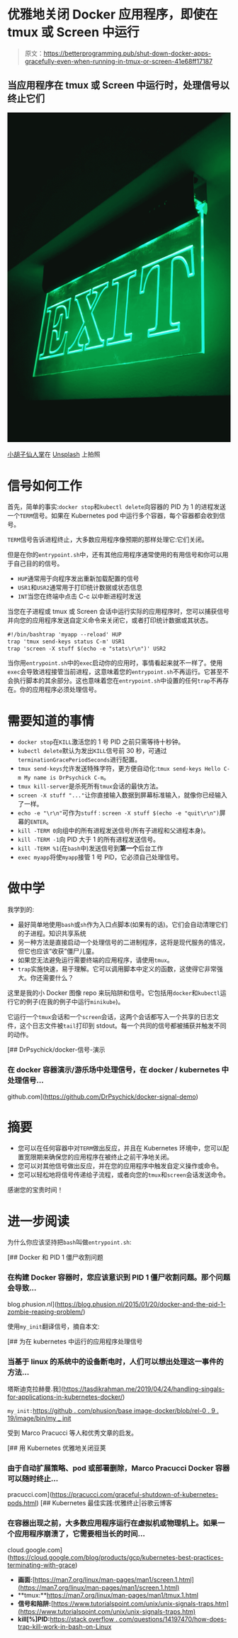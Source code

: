 # 优雅地关闭 Docker 应用程序，即使在 tmux 或 Screen 中运行

> 原文：<https://betterprogramming.pub/shut-down-docker-apps-gracefully-even-when-running-in-tmux-or-screen-41e68ff17187>

## 当应用程序在 tmux 或 Screen 中运行时，处理信号以终止它们

![](img/b83a7aa6438710ea3d9cbb67c1c18713.png)

[小胡子仙人掌](https://unsplash.com/@mustachescactus?utm_source=unsplash&utm_medium=referral&utm_content=creditCopyText)在 [Unsplash](https://unsplash.com/s/photos/exit?utm_source=unsplash&utm_medium=referral&utm_content=creditCopyText) 上拍照

# 信号如何工作

首先，简单的事实:`docker stop`和`kubectl delete`向容器的 PID 为 1 的进程发送一个`TERM`信号。如果在 Kubernetes pod 中运行多个容器，每个容器都会收到信号。

`TERM`信号告诉进程终止，大多数应用程序像预期的那样处理它:它们关闭。

但是在你的`entrypoint.sh`中，还有其他应用程序通常使用的有用信号和你可以用于自己目的的信号。

*   `HUP`通常用于向程序发出重新加载配置的信号
*   `USR1`和`USR2`通常用于打印统计数据或状态信息
*   `INT`当您在终端中点击 C-c 以中断进程时发送

当您在子进程或 tmux 或 Screen 会话中运行实际的应用程序时，您可以捕获信号并向您的应用程序发送自定义命令来关闭它，或者打印统计数据或其状态。

```
#!/bin/bashtrap 'myapp --reload' HUP
trap 'tmux send-keys status C-m' USR1
trap 'screen -X stuff $(echo -e "stats\r\n")' USR2
```

当你用`entrypoint.sh`中的`exec`启动你的应用时，事情看起来就不一样了。使用`exec`会导致进程接管当前进程，这意味着您的`entrypoint.sh`不再运行。它甚至不会执行脚本的其余部分。这也意味着您在`entrypoint.sh`中设置的任何`trap`不再存在。你的应用程序必须处理信号。

# 需要知道的事情

*   `docker stop`在`KILL`激活您的 1 号 PID 之前只需等待十秒钟。
*   `kubectl delete`默认为发出`KILL`信号前 30 秒，可通过`terminationGracePeriodSeconds`进行配置。
*   `tmux send-keys`允许发送特殊字符，更方便自动化:`tmux send-keys Hello C-m My name is DrPsychick C-m`。
*   `tmux kill-server`是杀死所有`tmux`会话的最快方法。
*   `screen -X stuff "..."`让你直接输入数据到屏幕标准输入，就像你已经输入了一样。
*   `echo -e "\r\n"`可作为`stuff` : `screen -X stuff $(echo -e "quit\r\n")`屏幕的`ENTER`。
*   `kill -TERM 0`向组中的所有进程发送信号(所有子进程和父进程本身)。
*   `kill -TERM -1`向 PID 大于 1 的所有进程发送信号。
*   `kill -TERM %1`(在`bash`中)发送信号到**第一个**后台工作
*   `exec myapp`将使`myapp`接管 1 号 PID，它必须自己处理信号。

# 做中学

我学到的:

*   最好简单地使用`bash`或`sh`作为入口点脚本(如果有的话)。它们会自动清理它们的子进程。知识共享系统
*   另一种方法是直接启动一个处理信号的二进制程序，这将是现代服务的情况，但它也应该“收获”僵尸儿童。
*   如果您无法避免运行需要终端的应用程序，请使用`tmux`。
*   `trap`实施快速，易于理解。它可以调用脚本中定义的函数，这使得它非常强大。你还需要什么？

这里是我的小 Docker 图像 repo 来玩陷阱和信号。它包括用`docker`和`kubectl`运行它的例子(在我的例子中运行`minikube`)。

它运行一个`tmux`会话和一个`screen`会话，这两个会话都写入一个共享的日志文件，这个日志文件被`tail`打印到 stdout。每一个共同的信号都被捕获并触发不同的动作。

[](https://github.com/DrPsychick/docker-signal-demo) [## DrPsychick/docker-信号-演示

### 在 docker 容器演示/游乐场中处理信号，在 docker / kubernetes 中处理信号…

github.com](https://github.com/DrPsychick/docker-signal-demo) 

# 摘要

*   您可以在任何容器中对`TERM`做出反应，并且在 Kubernetes 环境中，您可以配置宽限期来确保您的应用程序在被终止之前干净地关闭。
*   您可以对其他信号做出反应，并在您的应用程序中触发自定义操作或命令。
*   您可以轻松地将信号传递给子流程，或者向您的`tmux`和`screen`会话发送命令。

感谢您的宝贵时间！

# 进一步阅读

为什么你应该坚持把`bash`叫做`entrypoint.sh`:

[](https://blog.phusion.nl/2015/01/20/docker-and-the-pid-1-zombie-reaping-problem/) [## Docker 和 PID 1 僵尸收割问题

### 在构建 Docker 容器时，您应该意识到 PID 1 僵尸收割问题。那个问题会导致…

blog.phusion.nl](https://blog.phusion.nl/2015/01/20/docker-and-the-pid-1-zombie-reaping-problem/) 

使用`my_init`翻译信号，摘自本文:

[](https://tasdikrahman.me/2019/04/24/handling-singals-for-applications-in-kubernetes-docker/) [## 为在 kubernetes 中运行的应用程序处理信号

### 当基于 linux 的系统中的设备断电时，人们可以想出处理这一事件的方法…

塔斯迪克拉赫曼.我](https://tasdikrahman.me/2019/04/24/handling-singals-for-applications-in-kubernetes-docker/) 

`my_init:`[https://github . com/phusion/base image-docker/blob/rel-0 . 9 . 19/image/bin/my _ init](https://github.com/phusion/baseimage-docker/blob/rel-0.9.19/image/bin/my_init)

受到 Marco Pracucci 等人和优秀文章的启发。

 [## 用 Kubernetes 优雅地关闭豆荚

### 由于自动扩展策略、pod 或部署删除，Marco Pracucci Docker 容器可以随时终止…

pracucci.com](https://pracucci.com/graceful-shutdown-of-kubernetes-pods.html) [](https://cloud.google.com/blog/products/gcp/kubernetes-best-practices-terminating-with-grace) [## Kubernetes 最佳实践:优雅终止|谷歌云博客

### 在容器出现之前，大多数应用程序运行在虚拟机或物理机上。如果一个应用程序崩溃了，它需要相当长的时间…

cloud.google.com](https://cloud.google.com/blog/products/gcp/kubernetes-best-practices-terminating-with-grace) 

*   **画面:**[https://man7.org/linux/man-pages/man1/screen.1.html](https://man7.org/linux/man-pages/man1/screen.1.html)
*   **tmux:**https://man7.org/linux/man-pages/man1/tmux.1.html
*   **信号和陷阱:**[https://www.tutorialspoint.com/unix/unix-signals-traps.htm](https://www.tutorialspoint.com/unix/unix-signals-traps.htm)
*   **kill[%]PID:**[https://stack overflow . com/questions/14197470/how-does-trap-kill-work-in-bash-on-Linux](https://stackoverflow.com/questions/14197470/how-does-trap-kill-work-in-bash-on-linux)